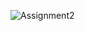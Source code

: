 ![Assignment2](![Assignment2](https://user-images.githubusercontent.com/23651454/143732744-badea47c-5b06-4a59-a387-12c839fa81c6.png)
)
